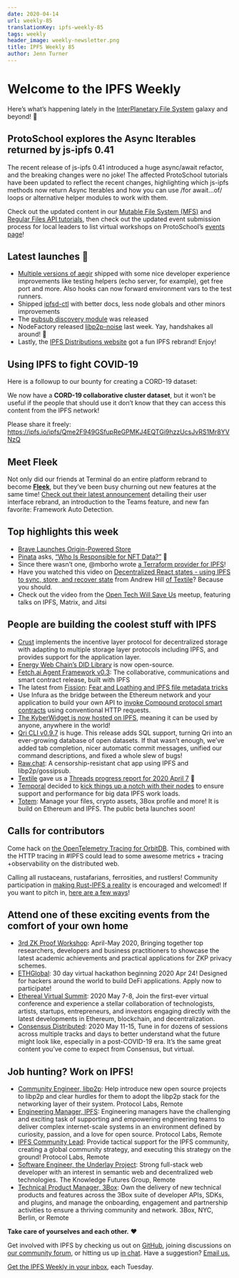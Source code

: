 ```yaml
---
date: 2020-04-14
url: weekly-85
translationKey: ipfs-weekly-85
tags: weekly
header_image: weekly-newsletter.png
title: IPFS Weekly 85
author: Jenn Turner
---
```


# Welcome to the IPFS Weekly

Here’s what’s happening lately in the [InterPlanetary File System](https://ipfs.io/) galaxy and beyond! 🚀

## ProtoSchool explores the Async Iterables returned by js-ipfs 0.41
The recent release of js-ipfs 0.41 introduced a huge async/await refactor, and the breaking changes were no joke! The affected ProtoSchool tutorials have been updated to reflect the recent changes, highlighting which js-ipfs methods now return Async Iterables and how you can use /for await…of/ loops or alternative helper modules to work with them.

Check out the updated content in our [Mutable File System (MFS)](https://school.us4.list-manage.com/track/click?u=41e9e493c56c3865870435d91&id=d160d74ae0&e=28ddac0f86) and [Regular Files API tutorials](https://school.us4.list-manage.com/track/click?u=41e9e493c56c3865870435d91&id=b1b4d385be&e=28ddac0f86), then check out the updated event submission process for local leaders to list virtual workshops on ProtoSchool’s [events page](https://proto.school/#/events)!

## Latest launches 🚀
* [Multiple versions of aegir](https://github.com/ipfs/aegir/compare/v21.4.5...v21.8.1) shipped with some nice developer experience improvements like testing helpers (echo server, for example), get free port and more. Also hooks can now forward environment vars to the test runners.
* Shipped [ipfsd-ctl](https://github.com/ipfs/js-ipfsd-ctl/compare/v3.0.0...v3.1.0) with better docs, less node globals and other minors improvements 
* The [pubsub discovery module](https://github.com/libp2p/js-libp2p-pubsub-peer-discovery) was released 
* NodeFactory released [libp2p-noise](https://github.com/NodeFactoryIo/js-libp2p-noise) last week. Yay, handshakes all around! 🤝
* Lastly, the [IPFS Distributions website](https://dist.ipfs.io/) got a fun IPFS rebrand! Enjoy!

## Using IPFS to fight COVID-19
Here is a followup to our bounty for creating a CORD-19 dataset:

We now have a **CORD-19 collaborative cluster dataset**, but it won’t be useful if the people that should use it don’t know that they can access this content from the IPFS network! 

Please share it freely: https://ipfs.io/ipfs/Qme2F949GSfupReGPMKJ4EQTGi9hzzUcsJvRS1Mr8YVNzQ


## Meet Fleek
Not only did our friends at Terminal do an entire platform rebrand to become **[Fleek](https://fleek.co/)**, but they’ve been busy churning out new features at the same time! [Check out their latest announcement](https://blog.fleek.co/posts/Fleek-Release-Update-UI-Rebrand) detailing their user interface rebrand, an introduction to the Teams feature, and new fan favorite: Framework Auto Detection.


## Top highlights this week
* [Brave Launches Origin-Powered Store](https://brave.com/brave-launches-new-swag-store-powered-by-origin/)
* [Pinata](https://pinata.cloud/) asks, [“Who Is Responsible for NFT Data?”](https://medium.com/pinata/who-is-responsible-for-nft-data-99fb4e8147e4) 🤔
* Since there wasn’t one, @mborho wrote [a Terraform provider for IPFS](https://github.com/mborho/terraform-provider-ipfs)!
* Have you watched this video on [Decentralized React states - using IPFS to sync, store, and recover state](https://codetalks.tv/talk/decentralized-react-states-using-ipfs-to-sync-store-and-recover-state-andrew-hill-wnnkaqparmq) from Andrew Hill [of Textile](https://textile.io/)? Because you should. 
* Check out the video from the [Open Tech Will Save Us](https://matrix.org/open-tech-meetup/) meetup, featuring talks on IPFS, Matrix, and Jitsi


## People are building the coolest stuff with IPFS
* [Crust](https://medium.com/@crustnetwork/crust-decentralized-cloud-d61afbcdbfb6) implements the incentive layer protocol for decentralized storage with adapting to multiple storage layer protocols including IPFS, and provides support for the application layer.
* [Energy Web Chain’s DID Library](https://medium.com/energy-web-insights/ewfs-did-library-is-open-source-1f355c95503e) is now open-source. 
* [Fetch.ai Agent Framework v0.3](https://medium.com/fetch-ai/fetch-ai-agent-framework-v0-3-the-collaborative-communications-and-smart-contract-release-745d0129fe68): The collaborative, communications and smart contract release, built with IPFS
* The latest from [Fission](https://fission.codes/): [Fear and Loathing and IPFS file metadata tricks](https://talk.fission.codes/t/fear-and-loathing-and-ipfs-file-metadata-tricks/577)
* Use Infura as the bridge between the Ethereum network and your application to build your own API to [invoke Compound protocol smart contracts](https://medium.com/compound-finance/compound-ethereum-api-with-infura-1f5c555fd4a2) using conventional HTTP requests.
* [The KyberWidget is now hosted on IPFS](https://twitter.com/KyberNetwork/status/1243198158932340736), meaning it can be used by anyone, anywhere in the world!
* [Qri CLI v0.9.7](https://github.com/qri-io/qri/releases/tag/v0.9.7) is huge. This release adds SQL support, turning Qri into an ever-growing database of open datasets. If that wasn’t enough, we’ve added tab completion, nicer automatic commit messages, unified our command descriptions, and fixed a whole slew of bugs!
* [Raw.chat](https://github.com/rodkeys/Rawchat): A censorship-resistant chat app using IPFS and libp2p/gossipsub.
* [Textile](https://textile.io/) gave us a [Threads progress report for 2020 April 7](https://blog.textile.io/textile-threads-progress-report-for-7-april/) 🎉
* [Temporal](https://www.temporal.cloud/) decided to [kick things up a notch with their nodes](https://medium.com/temporal-cloud/nodes-w-built-in-replication-high-performance-security-consensus-free-6657ac9e44ea) to ensure support and performance for big data IPFS work loads.
* [Totem](https://totem.network/): Manage your files, crypto assets, 3Box profile and more! It is build on Ethereum and IPFS. The public beta launches soon! 


## Calls for contributors
Come hack on [the OpenTelemetry Tracing for OrbitDB](https://github.com/orbitdb/opentelemetry-plugin-orbitdb). This, combined with the HTTP tracing in #IPFS could lead to some awesome metrics + tracing +observability on the distributed web.

Calling all rustaceans, rustafarians, ferrosities, and rustlers! Community participation in [making Rust-IPFS a reality](https://blog.ipfs.io/2020-03-18-announcing-rust-ipfs/) is encouraged and welcomed! If you want to pitch in, [here are a few ways](https://github.com/ipfs-rust/ipfs-rust-conformance/issues?q=is%3Aopen+is%3Aissue+label%3A%22help+wanted%22)!


## Attend one of these exciting events from the comfort of your own home
* [3rd ZK Proof Workshop](https://zkproof.org/events/workshop3/invite/): April-May 2020, Bringing together top researchers, developers and business practitioners to showcase the latest academic achievements and practical applications for ZKP privacy schemes.
* [ETHGlobal](https://medium.com/ethglobal/hackmoney-ethglobals-first-online-defi-hackathon-aa6e97815db0): 30 day virtual hackathon beginning 2020 Apr 24! Designed for hackers around the world to build DeFi applications. Apply now to participate!
* [Ethereal Virtual Summit](https://www.etherealsummit.com/): 2020 May 7-8, Join the first-ever virtual conference and experience a stellar collaboration of technologists, artists, startups, entrepreneurs, and investors engaging directly with the latest developments in Ethereum, blockchain, and decentralization.
* [Consensus Distributed](https://www.coindesk.com/events/consensus-2020?gclid=Cj0KCQiAyKrxBRDHARIsAKCzn8xTLzNy3u0cGN4s-gH5dpLxpeCQn8ufhFBlyZ3F4sXtd9ZF_azLQeYaApliEALw_wcB): 2020 May 11-15, Tune in for dozens of sessions across multiple tracks and days to better understand what the future might look like, especially in a post-COVID-19 era. It’s the same great content you’ve come to expect from Consensus, but virtual.


## Job hunting? Work on IPFS!
* [Community Engineer, libp2p](https://jobs.lever.co/protocol/0afd449f-b292-42b4-abfd-af26415b796b): Help introduce new open source projects to libp2p and clear hurdles for them to adopt the libp2p stack for the networking layer of their system. Protocol Labs, Remote
* [Engineering Manager, IPFS](https://jobs.lever.co/protocol/3f0787e8-58b3-4122-a1ea-424561d2658f): Engineering managers have the challenging and exciting task of supporting and empowering engineering teams to deliver complex internet-scale systems in an environment defined by curiosity, passion, and a love for open source. Protocol Labs, Remote
* [IPFS Community Lead](https://jobs.lever.co/protocol/71c4a9b9-af90-4ce9-9dba-8b72507997bf): Provide tactical support for the IPFS community, creating a global community strategy, and executing this strategy on the ground! Protocol Labs, Remote
* [Software Engineer, the Underlay Project](https://notes.knowledgefutures.org/pub/si1okbw9): Strong full-stack web developer with an interest in semantic web and decentralized web technologies. The Knowledge Futures Group, Remote
* [Technical Product Manager, 3Box](https://jobs.lever.co/3box/6c68f7ec-a4b4-48ab-9d77-6500e36351e7): Own the delivery of new technical products and features across the 3Box suite of developer APIs, SDKs, and plugins, and manage the onboarding, engagement and partnership activities to ensure a thriving community and network. 3Box, NYC, Berlin, or Remote

**Take care of yourselves and each other.** ❤️

Get involved with IPFS by checking us out on [GitHub](https://github.com/ipfs), joining discussions on [our community forum](https://discuss.ipfs.io/), or hitting us up [in chat](https://riot.im/app/#/room/#ipfs:matrix.org). Have a suggestion? [Email us.](mailto:newsletter@ipfs.io)

[Get the IPFS Weekly in your inbox](https://ipfs.us4.list-manage.com/subscribe?u=25473244c7d18b897f5a1ff6b&id=cad54b2230), each Tuesday.
